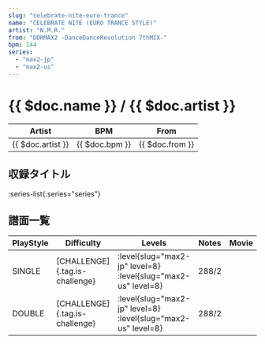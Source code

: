```yaml
---
slug: "celebrate-nite-euro-trance"
name: "CELEBRATE NITE (EURO TRANCE STYLE)"
artist: "N.M.R."
from: "DDRMAX2 -DanceDanceRevolution 7thMIX-"
bpm: 144
series:
  - "max2-jp"
  - "max2-us"
---
```


# {{ $doc.name }} / {{ $doc.artist }}

|Artist|BPM|From|
|------|---|----|
|{{ $doc.artist }}|{{ $doc.bpm }}|{{ $doc.from }}|

## 収録タイトル

:series-list{:series="series"}

## 譜面一覧

|PlayStyle|Difficulty|Levels|Notes|Movie|
|---------|----------|------|-----|-----|
|SINGLE|[CHALLENGE]{.tag.is-challenge}|<div class="field is-grouped is-grouped-multiline">:level{slug="max2-jp" level=8} :level{slug="max2-us" level=8}</div>|288/2||
|DOUBLE|[CHALLENGE]{.tag.is-challenge}|<div class="field is-grouped is-grouped-multiline">:level{slug="max2-jp" level=8} :level{slug="max2-us" level=8}</div>|288/2||
